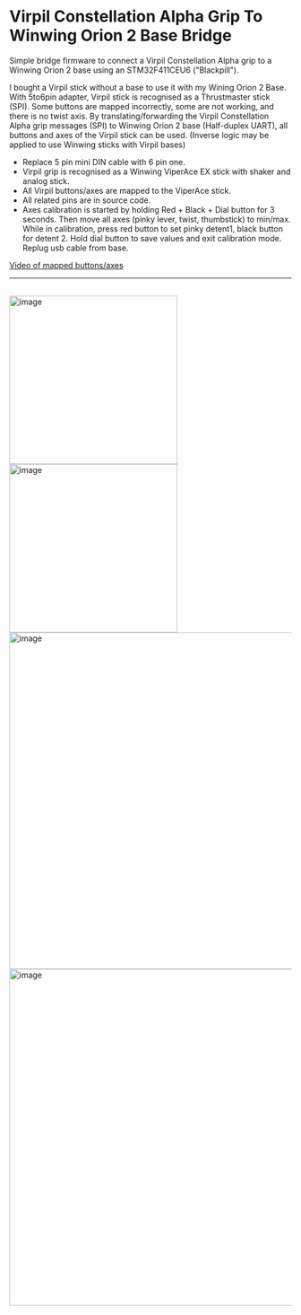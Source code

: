 # Virpil Constellation Alpha Grip To Winwing Orion 2 Base Bridge

Simple bridge firmware to connect a Virpil Constellation Alpha grip to a Winwing Orion 2 base using an STM32F411CEU6 ("Blackpill").

I bought a Virpil stick without a base to use it with my Wining Orion 2 Base. With 5to6pin adapter, Virpil stick is recognised as a Thrustmaster stick (SPI). Some buttons are mapped incorrectly, some are not working, and there is no twist axis.
By translating/forwarding the Virpil Constellation Alpha grip messages (SPI) to Winwing Orion 2 base (Half-duplex UART), all buttons and axes of the Virpil stick can be used.
(Inverse logic may be applied to use Winwing sticks with Virpil bases)


- Replace 5 pin mini DIN cable with 6 pin one. 
- Virpil grip is recognised as a Winwing ViperAce EX stick with shaker and analog stick.
- All Virpil buttons/axes are mapped to the ViperAce stick.
- All related pins are in source code. 
- Axes calibration is started by holding Red + Black + Dial button for 3 seconds. Then move all axes (pinky lever, twist, thumbstick) to min/max. While in calibration, press red button to set pinky detent1, black button for detent 2. Hold dial button to save values and exit calibration mode. Replug usb cable from base.

<a href="https://photos.app.goo.gl/dnXUHSBZXFb26ghDA">Video of mapped buttons/axes</a>
<br>
<hr>
<br>
<img width="300" alt="image" src="https://github.com/user-attachments/assets/fbe10109-d730-4932-8247-ba2d27c5f2cf" />
<img width="300" alt="image" src="https://github.com/user-attachments/assets/3ef0bcd5-d66e-4826-8a37-41e1306c72c4" />
<img width="600" alt="image" src="https://github.com/user-attachments/assets/480d532d-78c3-4107-a019-3cf5b2f40599" />
<img width="600" alt="image" src="https://github.com/user-attachments/assets/c2ddc623-c715-448d-9ed8-1199f71086be" />

